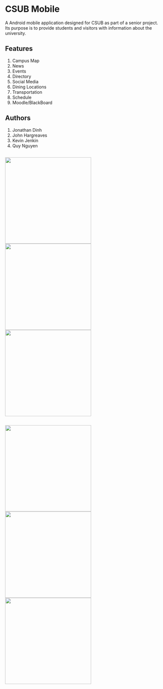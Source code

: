 # CSUB Mobile
A Android mobile application designed for CSUB as part of a senior project. Its purpose is to provide students and visitors with information about the university.

## Features
1. Campus Map
2. News
3. Events
4. Directory
5. Social Media
6. Dining Locations
7. Transportation
8. Schedule
9. Moodle/BlackBoard

## Authors
1. Jonathan Dinh
2. John Hargreaves
3. Kevin Jenkin
4. Quy Nguyen

<img src="http://i.imgur.com/19J0rv4.png" width="280">    <img src="http://i.imgur.com/lGHldpA.png" width="280"> <img src="http://i.imgur.com/hhUZmKF.jpg" width="280"> 
----------------------------------------------------------------------------------------------------------------
<img src="http://i.imgur.com/0UDDa39.png" width="280"> <img src="http://i.imgur.com/3d17z7l.png" width="280">    <img src="http://i.imgur.com/t8BKpFe.png" width="280">
----------------------------------------------------------------------------------------------------------------


